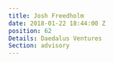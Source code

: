 ```yaml
---
title: Josh Freedholm
date: 2018-01-22 18:44:00 Z
position: 62
Details: Daedalus Ventures
Section: advisory
---
```


